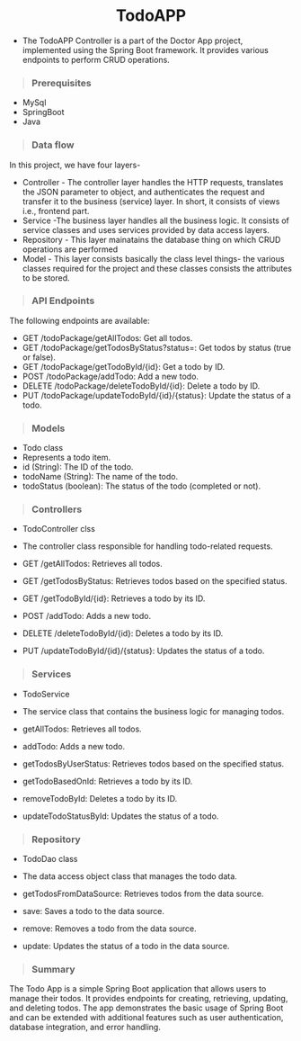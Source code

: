 <h1 align="center"> TodoAPP </h1>

-   The TodoAPP Controller is a part of the Doctor App project, implemented using the Spring Boot framework. It provides various endpoints to perform CRUD operations. 

>### Prerequisites

-   MySql
-   SpringBoot
-   Java
>### Data flow

In this project, we have four layers-

-   Controller - The controller layer handles the HTTP requests, translates the JSON parameter to object, and authenticates the request and transfer it to the business (service) layer. In short, it consists of views i.e., frontend part.
-   Service -The business layer handles all the business logic. It consists of service classes and uses services provided by data access layers.
-   Repository - This layer mainatains the database thing on which CRUD operations are performed
-   Model - This layer consists basically the class level things- the various classes required for the project and these classes consists the attributes to be stored.


>### API Endpoints
The following endpoints are available:

- GET /todoPackage/getAllTodos: Get all todos.
- GET /todoPackage/getTodosByStatus?status=<status>: Get todos by status (true or false).
- GET /todoPackage/getTodoById/{id}: Get a todo by ID.
- POST /todoPackage/addTodo: Add a new todo.
- DELETE /todoPackage/deleteTodoById/{id}: Delete a todo by ID.
- PUT /todoPackage/updateTodoById/{id}/{status}: Update the status of a todo.

>### Models
- Todo class
- Represents a todo item.
- id (String): The ID of the todo.
- todoName (String): The name of the todo.
- todoStatus (boolean): The status of the todo (completed or not).
  
>### Controllers
- TodoController clss
- The controller class responsible for handling todo-related requests.

- GET /getAllTodos: Retrieves all todos.
- GET /getTodosByStatus: Retrieves todos based on the specified status.
- GET /getTodoById/{id}: Retrieves a todo by its ID.
- POST /addTodo: Adds a new todo.
- DELETE /deleteTodoById/{id}: Deletes a todo by its ID.
- PUT /updateTodoById/{id}/{status}: Updates the status of a todo.
  
>### Services
- TodoService
- The service class that contains the business logic for managing todos.

- getAllTodos: Retrieves all todos.
- addTodo: Adds a new todo.
- getTodosByUserStatus: Retrieves todos based on the specified status.
- getTodoBasedOnId: Retrieves a todo by its ID.
- removeTodoById: Deletes a todo by its ID.
- updateTodoStatusById: Updates the status of a todo.
  
>### Repository
- TodoDao class 
- The data access object class that manages the todo data.

- getTodosFromDataSource: Retrieves todos from the data source.
- save: Saves a todo to the data source.
- remove: Removes a todo from the data source.
- update: Updates the status of a todo in the data source.
  
>### Summary
The Todo App is a simple Spring Boot application that allows users to manage their todos. It provides endpoints for creating, retrieving, updating, and deleting todos. The app demonstrates the basic usage of Spring Boot and can be extended with additional features such as user authentication, database integration, and error handling.
